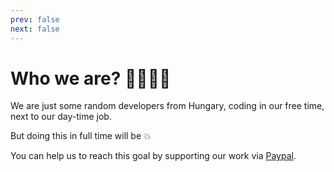 ```yaml
---
prev: false
next: false
---
```

# Who we are? 👩‍💻👨‍💻

We are just some random developers from Hungary, coding in our free time, next to our day-time job.
<div class="text-center text-3xl py-10">But doing this in full time will be 💥</div>

You can help us to reach this goal by supporting our work via [Paypal](https://paypal.me/andrasbacsai).
